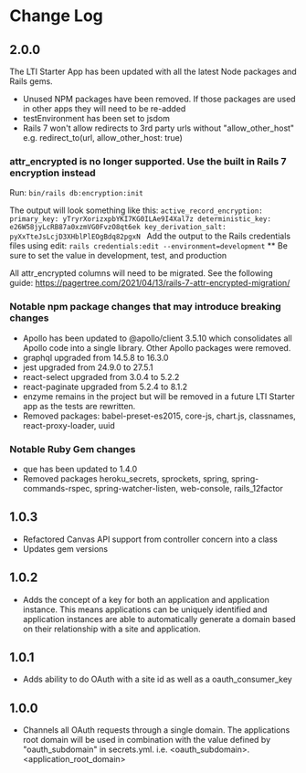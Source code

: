 # Change Log

## 2.0.0
The LTI Starter App has been updated with all the latest Node packages and Rails gems.
* Unused NPM packages have been removed. If those packages are used in other apps they will need to be re-added
* testEnvironment has been set to jsdom
* Rails 7 won't allow redirects to 3rd party urls without "allow_other_host" e.g. redirect_to(url, allow_other_host: true)

### attr_encrypted is no longer supported. Use the built in Rails 7 encryption instead
Run:
 `bin/rails db:encryption:init`

The output will look something like this:
  `active_record_encryption:
    primary_key: yTryrXorizxpbYKI7KG0ILAe9I4Xal7z
    deterministic_key: e26W58jyLcRB87a0xzmVG0FvzO8qt6ek
    key_derivation_salt: pyXxTteJsLcjD3XHblPlEOgBdq82pgxN
  `
Add the output to the Rails credentials files using edit:
 `rails credentials:edit --environment=development`
** Be sure to set the value in development, test, and production

All attr_encrypted columns will need to be migrated. See the following guide:
https://pagertree.com/2021/04/13/rails-7-attr-encrypted-migration/

### Notable npm package changes that may introduce breaking changes
* Apollo has been updated to @apollo/client 3.5.10 which consolidates all Apollo code into a single library. Other Apollo packages were removed.
* graphql upgraded from 14.5.8 to 16.3.0
* jest upgraded from 24.9.0 to 27.5.1
* react-select upgraded from 3.0.4 to 5.2.2
* react-paginate upgraded from 5.2.4 to 8.1.2
* enzyme remains in the project but will be removed in a future LTI Starter app as the tests are rewritten.
* Removed packages:
  babel-preset-es2015, core-js, chart.js, classnames, react-proxy-loader, uuid
### Notable Ruby Gem changes
* que has been updated to 1.4.0
* Removed packages
  heroku_secrets, sprockets, spring, spring-commands-rspec, spring-watcher-listen, web-console, rails_12factor

## 1.0.3
* Refactored Canvas API support from controller concern into a class
* Updates gem versions

## 1.0.2
* Adds the concept of a key for both an application and application instance. This means applications can be uniquely identified and application instances are able to automatically generate a domain based on their relationship with a site and application.

## 1.0.1
* Adds ability to do OAuth with a site id as well as a oauth_consumer_key

## 1.0.0
* Channels all OAuth requests through a single domain. The applications root domain will be used in combination with the value defined by "oauth_subdomain" in secrets.yml. i.e. <oauth_subdomain>.<application_root_domain>